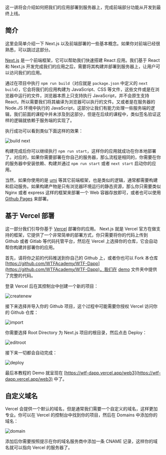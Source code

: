 这一讲将会介绍如何把我们的应用部署到服务器上，完成前端部分功能从开发到最终上线。

## 简介

这里会简单介绍一下 Next.js 以及前端部署的一些基本概念。如果你对前端已经很熟悉，可以跳过这部分。

[Next.js](https://nextjs.org/) 是一个前端框架，它可以帮助我们快速搭建 React 应用。我们基于 React 和 Next.js 开发完成我们的应用之后，需要将其构建并部署到服务器上，让用户可以访问我们的应用。

通过在项目中执行 `npm run build`（对应就是 `package.json` 中定义的 `next build`），它会将我们的应用构建为 JavaScript、CSS 等文件，这些文件或是在浏览器中运行的文件，浏览器本质上只支持执行 JavaScript，并不会原生支持 React，所以需要我们将其编译为浏览器可以执行的文件。又或者是在服务器的 Node.JS 环境中执行的 JavaScript，这部分让我们有能力处理一些服务端的逻辑，我们前面的课程中并未涉及到这部分，但是在后续的课程中，类似签名验证这样的逻辑就依赖于服务端的实现了。

执行成功可以看到类似下面这样的效果：

![build next](./img/nextbuild.png)

构建完成后你可以继续执行 `npm run start`，这样你的应用就成功在你本地部署了。对应的，如果你需要部署在你自己的服务器，那么流程是相同的，你需要在你的服务器中安装依赖、构建并通过 `npm run start` 或者 `next start` 启动你的应用。

当然，如果你使用的是 [umi](https://umijs.org/) 等其它前端框架，也是类似的逻辑，通常都需要构建和启动服务。如果构建产物是只有浏览器环境运行的静态资源，那么你只需要类似 Nginx 或者 express 这样的框架来部署一个 Web 容器存放即可，或者也可以使用 [Github Pages](https://pages.github.com/) 来部署。

## 基于 Vercel 部署

这一部分我们引导你基于 [Vercel](https://vercel.com/) 部署你的应用。 Next.js 就是 Vercel 官方在做支持的框架，它提供了一个非常简单的部署方式，你只需要将你的代码上传到 Github 或者 Gitlab 等代码托管平台，然后在 Vercel 上选择你的仓库，它会自动帮你构建并部署你的应用。

首先，请将你之前的代码推送到你自己的 Github 上，或者你也可以 Fork 本仓库 [https://github.com/WTFAcademy/WTF-Dapp](https://github.com/WTFAcademy/WTF-Dapp)，我们在 [demo](../demo/) 文件夹中提供了完整的代码。

登录 Vercel 后在其控制台中创建一个新的项目：

![createnew](./img/createnew.png)

接下来选择并导入你的 Github 项目，这个过程中可能需要你授权 Vercel 访问你的 Github 仓库：

![import](./img/import.png)

你需要选择 Root Directory 为 Next.js 项目的根目录，然后点击 Deploy：

![editroot](./img/editroot.png)

接下来一切都会自动完成：

![deploy](./img/deploy.png)

最后本教程的 Demo 就呈现在 [https://wtf-dapp.vercel.app/web3](https://wtf-dapp.vercel.app/web3) 中了。

## 自定义域名

Vercel 会提供一个默认的域名，但是通常我们需要一个自定义的域名，这样更加专业。你可以在 Vercel 的控制台中找到你的项目，然后在 Domains 中添加你的域名：

![domain](./img/domain.png)

添加后你需要按照提示在你的域名服务商中添加一条 CNAME 记录，这样你的域名就可以指向 Vercel 的服务器了。
